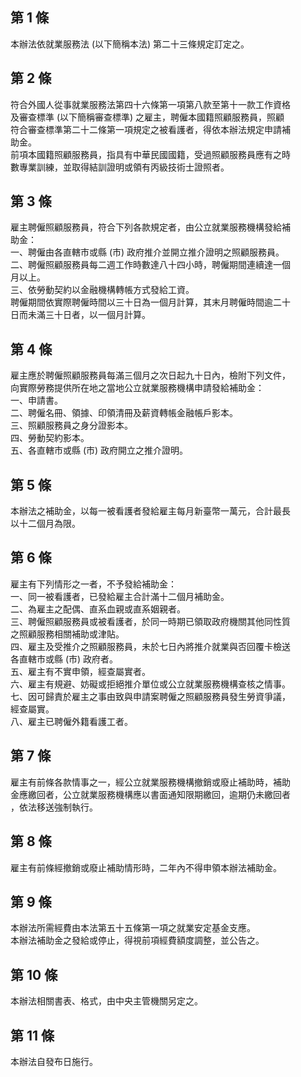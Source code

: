 第 1 條
-------
本辦法依就業服務法 (以下簡稱本法) 第二十三條規定訂定之。

第 2 條
-------
符合外國人從事就業服務法第四十六條第一項第八款至第十一款工作資格  
及審查標準 (以下簡稱審查標準) 之雇主，聘僱本國籍照顧服務員，照顧  
符合審查標準第二十二條第一項規定之被看護者，得依本辦法規定申請補  
助金。  
前項本國籍照顧服務員，指具有中華民國國籍，受過照顧服務員應有之時  
數專業訓練，並取得結訓證明或領有丙級技術士證照者。

第 3 條
-------
雇主聘僱照顧服務員，符合下列各款規定者，由公立就業服務機構發給補  
助金：  
一、聘僱由各直轄市或縣 (市) 政府推介並開立推介證明之照顧服務員。  
二、聘僱照顧服務員每二週工作時數達八十四小時，聘僱期間連續達一個  
    月以上。  
三、依勞動契約以金融機構轉帳方式發給工資。  
聘僱期間依實際聘僱時間以三十日為一個月計算，其末月聘僱時間逾二十  
日而未滿三十日者，以一個月計算。

第 4 條
-------
雇主應於聘僱照顧服務員每滿三個月之次日起九十日內，檢附下列文件，  
向實際勞務提供所在地之當地公立就業服務機構申請發給補助金：  
一、申請書。  
二、聘僱名冊、領據、印領清冊及薪資轉帳金融帳戶影本。  
三、照顧服務員之身分證影本。  
四、勞動契約影本。  
五、各直轄市或縣 (市) 政府開立之推介證明。

第 5 條
-------
本辦法之補助金，以每一被看護者發給雇主每月新臺幣一萬元，合計最長  
以十二個月為限。

第 6 條
-------
雇主有下列情形之一者，不予發給補助金：  
一、同一被看護者，已發給雇主合計滿十二個月補助金。  
二、為雇主之配偶、直系血親或直系姻親者。  
三、聘僱照顧服務員或被看護者，於同一時期已領取政府機關其他同性質  
    之照顧服務相關補助或津貼。  
四、雇主及受推介之照顧服務員，未於七日內將推介就業與否回覆卡檢送  
    各直轄市或縣 (市) 政府者。  
五、雇主有不實申領，經查屬實者。  
六、雇主有規避、妨礙或拒絕推介單位或公立就業服務機構查核之情事。  
七、因可歸責於雇主之事由致與申請案聘僱之照顧服務員發生勞資爭議，  
    經查屬實。  
八、雇主已聘僱外籍看護工者。

第 7 條
-------
雇主有前條各款情事之一，經公立就業服務機構撤銷或廢止補助時，補助  
金應繳回者，公立就業服務機構應以書面通知限期繳回，逾期仍未繳回者  
，依法移送強制執行。

第 8 條
-------
雇主有前條經撤銷或廢止補助情形時，二年內不得申領本辦法補助金。

第 9 條
-------
本辦法所需經費由本法第五十五條第一項之就業安定基金支應。  
本辦法補助金之發給或停止，得視前項經費額度調整，並公告之。

第 10 條
--------
本辦法相關書表、格式，由中央主管機關另定之。

第 11 條
--------
本辦法自發布日施行。

